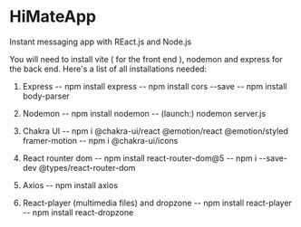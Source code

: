 # HiMateApp
 Instant messaging app with REact.js and Node.js

You will need to install vite ( for the front end ), nodemon and express for the back end.
Here's a list of all installations needed: 

1) Express
-- npm install express
-- npm install cors --save 
-- npm install body-parser

2) Nodemon
-- npm install nodemon
-- (launch:) nodemon server.js

3) Chakra UI
-- npm i @chakra-ui/react @emotion/react @emotion/styled framer-motion
-- npm i @chakra-ui/icons

4) React rounter dom
-- npm install react-router-dom@5
-- npm i --save-dev @types/react-router-dom

5) Axios
-- npm install axios

6) React-player (multimedia files) and dropzone
-- npm install react-player
-- npm install react-dropzone



